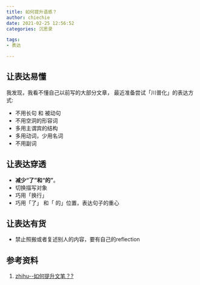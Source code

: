 ```yaml
---
title: 如何提升语感？
author: chiechie
date: 2021-02-25 12:56:52
categories: 沉思录

tags:
- 表达

---
```



## 让表达易懂

我发现，我看不懂自己以前写的大部分文章，
最近准备尝试「川普化」的表达方式:
- 不用长句 和 被动句
- 不用空洞的形容词
- 多用主谓宾的结构
- 多用动词，少用名词
- 不用副词



## 让表达穿透


- **减少“了”和“的”**。
- 切换描写对象
- 巧用「换行」
- 巧用「了」 和「 的」位置，表达句子的重心



## 让表达有货
- 禁止照搬或者复述别人的内容，要有自己的reflection


## 参考资料
1. [zhihu--如何提升文笔？?](https://www.zhihu.com/question/440683258/answer/1698384333)

